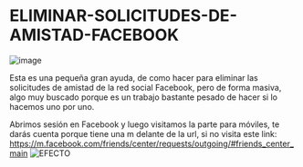 # ELIMINAR-SOLICITUDES-DE-AMISTAD-FACEBOOK
![image](https://user-images.githubusercontent.com/30374898/213877412-d38637d1-e8e2-4a5c-84e8-bec38dd7fe40.png)

Esta es una pequeña gran ayuda, de como hacer para eliminar las solicitudes de amistad de la red social Facebook, pero de forma masiva, algo muy buscado porque es un trabajo bastante pesado de hacer si lo hacemos uno por uno.

Abrimos sesión en Facebook y luego visitamos la parte para móviles, te darás cuenta porque tiene una m delante de la url, si no visita este link: https://m.facebook.com/friends/center/requests/outgoing/#friends_center_main
![EFECTO](https://user-images.githubusercontent.com/30374898/213877334-f77a88db-cbeb-4aa5-9ffc-fb4163ea208d.jpg)
